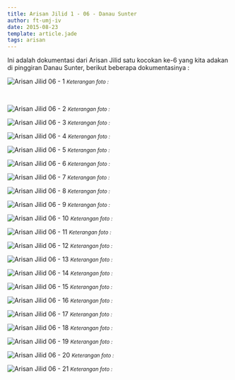 ```yaml
---
title: Arisan Jilid 1 - 06 - Danau Sunter
author: ft-umj-iv
date: 2015-08-23
template: article.jade
tags: arisan
---
```


Ini adalah dokumentasi dari Arisan Jilid satu kocokan ke-6 yang kita adakan di pinggiran Danau Sunter, berikut beberapa dokumentasinya :

![Arisan Jilid 06 - 1](Arisan-Jilid-06-1.jpg)
<small>_Keterangan foto :_</small>

<br/>
<div class="more"></div>

![Arisan Jilid 06 - 2](Arisan-Jilid-06-2.jpg)
<small>_Keterangan foto :_</small>

![Arisan Jilid 06 - 3](Arisan-Jilid-06-3.jpg)
<small>_Keterangan foto :_</small>

![Arisan Jilid 06 - 4](Arisan-Jilid-06-4.jpg)
<small>_Keterangan foto :_</small>

![Arisan Jilid 06 - 5](Arisan-Jilid-06-5.jpg)
<small>_Keterangan foto :_</small>

![Arisan Jilid 06 - 6](Arisan-Jilid-06-6.jpg)
<small>_Keterangan foto :_</small>

![Arisan Jilid 06 - 7](Arisan-Jilid-06-7.jpg)
<small>_Keterangan foto :_</small>

![Arisan Jilid 06 - 8](Arisan-Jilid-06-8.jpg)
<small>_Keterangan foto :_</small>

![Arisan Jilid 06 - 9](Arisan-Jilid-06-9.jpg)
<small>_Keterangan foto :_</small>

![Arisan Jilid 06 - 10](Arisan-Jilid-06-10.jpg)
<small>_Keterangan foto :_</small>

![Arisan Jilid 06 - 11](Arisan-Jilid-06-11.jpg)
<small>_Keterangan foto :_</small>

![Arisan Jilid 06 - 12](Arisan-Jilid-06-12.jpg)
<small>_Keterangan foto :_</small>

![Arisan Jilid 06 - 13](Arisan-Jilid-06-13.jpg)
<small>_Keterangan foto :_</small>

![Arisan Jilid 06 - 14](Arisan-Jilid-06-14.jpg)
<small>_Keterangan foto :_</small>

![Arisan Jilid 06 - 15](Arisan-Jilid-06-15.jpg)
<small>_Keterangan foto :_</small>

![Arisan Jilid 06 - 16](Arisan-Jilid-06-16.jpg)
<small>_Keterangan foto :_</small>

![Arisan Jilid 06 - 17](Arisan-Jilid-06-17.jpg)
<small>_Keterangan foto :_</small>

![Arisan Jilid 06 - 18](Arisan-Jilid-06-18.jpg)
<small>_Keterangan foto :_</small>

![Arisan Jilid 06 - 19](Arisan-Jilid-06-19.jpg)
<small>_Keterangan foto :_</small>

![Arisan Jilid 06 - 20](Arisan-Jilid-06-20.jpg)
<small>_Keterangan foto :_</small>

![Arisan Jilid 06 - 21](Arisan-Jilid-06-21.jpg)
<small>_Keterangan foto :_</small>